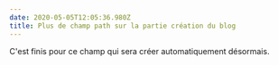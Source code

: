 ```yaml
---
date: 2020-05-05T12:05:36.980Z
title: Plus de champ path sur la partie création du blog
---
```

C'est finis pour ce champ qui sera créer automatiquement désormais.